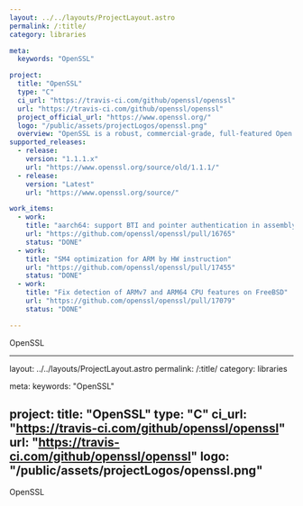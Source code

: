 ```yaml
---
layout: ../../layouts/ProjectLayout.astro
permalink: /:title/
category: libraries

meta:
  keywords: "OpenSSL"

project:
  title: "OpenSSL"
  type: "C"
  ci_url: "https://travis-ci.com/github/openssl/openssl"
  url: "https://travis-ci.com/github/openssl/openssl"
  project_official_url: "https://www.openssl.org/"
  logo: "/public/assets/projectLogos/openssl.png"
  overview: "OpenSSL is a robust, commercial-grade, full-featured Open Source Toolkit for the Transport Layer Security (TLS) protocol formerly known as the Secure Sockets Layer (SSL) protocol. The protocol implementation is based on a full-strength general purpose cryptographic library, which can also be used stand-alone."
supported_releases:
  - release:
    version: "1.1.1.x"
    url: "https://www.openssl.org/source/old/1.1.1/"
  - release:
    version: "Latest"
    url: "https://www.openssl.org/source/"

work_items:
  - work:
    title: "aarch64: support BTI and pointer authentication in assembly (openssl-3.0)"
    url: "https://github.com/openssl/openssl/pull/16765"
    status: "DONE"
  - work:  
    title: "SM4 optimization for ARM by HW instruction"
    url: "https://github.com/openssl/openssl/pull/17455"
    status: "DONE"
  - work:  
    title: "Fix detection of ARMv7 and ARM64 CPU features on FreeBSD"
    url: "https://github.com/openssl/openssl/pull/17079"
    status: "DONE"

---
```


<p>OpenSSL</p>

---
layout: ../../layouts/ProjectLayout.astro
permalink: /:title/
category: libraries

meta:
  keywords: "OpenSSL"

project:
  title: "OpenSSL"
  type: "C"
  ci_url: "https://travis-ci.com/github/openssl/openssl"
  url: "https://travis-ci.com/github/openssl/openssl"
  logo: "/public/assets/projectLogos/openssl.png"
---

<p>OpenSSL</p>
